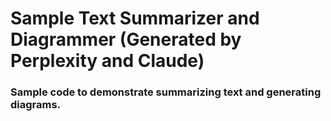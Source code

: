 <h1>Sample Text Summarizer and Diagrammer (Generated by Perplexity and Claude)</h1>

<h3>Sample code to demonstrate summarizing text and generating diagrams.</h3>